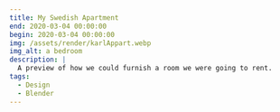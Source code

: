```yaml
---
title: My Swedish Apartment
end: 2020-03-04 00:00:00
begin: 2020-03-04 00:00:00
img: /assets/render/karlAppart.webp
img_alt: a bedroom
description: |
  A preview of how we could furnish a room we were going to rent.
tags:
  - Design
  - Blender
---
```

